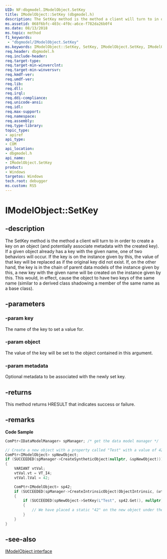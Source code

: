 ```yaml
---
UID: NF:dbgmodel.IModelObject.SetKey
title: IModelObject::SetKey (dbgmodel.h)
description: The SetKey method is the method a client will turn to in order to create a key on an object (and potentially associate metadata with the created key). 
ms.assetid: 068f6bfc-403c-4f0c-a6ce-f782da26b0f4
ms.date: 08/13/2018
ms.topic: method
f1_keywords:
 - "dbgmodel/IModelObject.SetKey"
ms.keywords: IModelObject::SetKey, SetKey, IModelObject.SetKey, IModelObject::SetKey, IModelObject.SetKey
req.header: dbgmodel.h
req.include-header:
req.target-type:
req.target-min-winverclnt:
req.target-min-winversvr:
req.kmdf-ver:
req.umdf-ver:
req.lib:
req.dll:
req.irql: 
req.ddi-compliance:
req.unicode-ansi:
req.idl:
req.max-support:
req.namespace:
req.assembly:
req.type-library: 
topic_type: 
- apiref
api_type: 
- COM
api_location: 
- dbgmodel.h
api_name: 
- IModelObject.SetKey
product:
- Windows
targetos: Windows
tech.root: debugger
ms.custom: RS5
---
```


# IModelObject::SetKey


## -description

The SetKey method is the method a client will turn to in order to create a key on an object (and potentially associate metadata with the created key). If a given object already has a key with the given name, one of two behaviors will occur. If the key is on the instance given by this, the value of that key will be replaced as if the original key did not exist. If, on the other hand, the key is in the chain of parent data models of the instance given by this, a new key with the given name will be created on the instance given by this. This would, in effect, cause the object to have two keys of the same name (similar to a derived class shadowing a member of the same name as a base class). 

## -parameters

### -param key
The name of the key to set a value for.

### -param object
The value of the key will be set to the object contained in this argument.

### -param metadata
Optional metadata to be associated with the newly set key.


## -returns
This method returns HRESULT that indicates success or failure.

## -remarks

**Code Sample**

```cpp
ComPtr<IDataModelManager> spManager; /* get the data model manager */

// Create a new object with a property called "Test" with a value of 42.
ComPtr<IModelObject> spNewObject;
if (SUCCEEDED(spManager->CreateSyntheticObject(nullptr, &spNewObject)))
{
    VARIANT vtVal;
    vtVal.vt = VT_I4;
    vtVal.lVal = 42;

    ComPtr<IModelObject> sp42;
    if (SUCCEEDED(spManager->CreateIntrinsicObject(ObjectIntrinsic, &vtVal, &sp42)))
    {
        if (SUCCEEDED(spNewObject->SetKey(L"Test", sp42.Get(), nullptr)))
        {
            // We have placed a static "42" on the new object under the key "Test"
        }
    }
}
```


## -see-also

[IModelObject interface](nn-dbgmodel-imodelobject.md)

